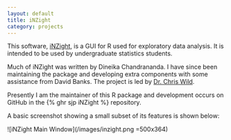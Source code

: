 ```yaml
---
layout: default
title: iNZight
category: projects
---
```


This software, [iNZight](http://www.stat.auckland.ac.nz/~wild/iNZight/), is a GUI for R used for exploratory data analysis. It is intended to be used by undergraduate statistics students.

Much of iNZight was written by Dineika Chandrananda. I have since been maintaining the package and developing extra components with some assistance from David Banks. The project is led by [Dr. Chris Wild](http://www.stat.auckland.ac.nz/showperson?firstname=Chris&surname=Wild).

Presently I am the maintainer of this R package and development occurs on GitHub in the {% ghr sjp iNZight %} repository.

A basic screenshot showing a small subset of its features is shown below:

![iNZight Main Window](/images/inzight.png =500x364)
